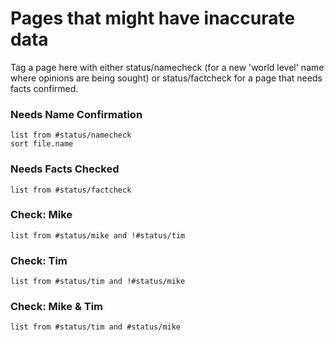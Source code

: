 # Pages that might have inaccurate data

Tag a page here with either status/namecheck (for a new 'world level' name where opinions are being sought) or status/factcheck for a page that needs facts confirmed.

### Needs Name Confirmation
```dataview
list from #status/namecheck 
sort file.name
```

### Needs Facts Checked
```dataview
list from #status/factcheck 
```
### Check: Mike
```dataview
list from #status/mike and !#status/tim
```

### Check: Tim
```dataview
list from #status/tim and !#status/mike
```

### Check: Mike & Tim
```dataview
list from #status/tim and #status/mike
```

